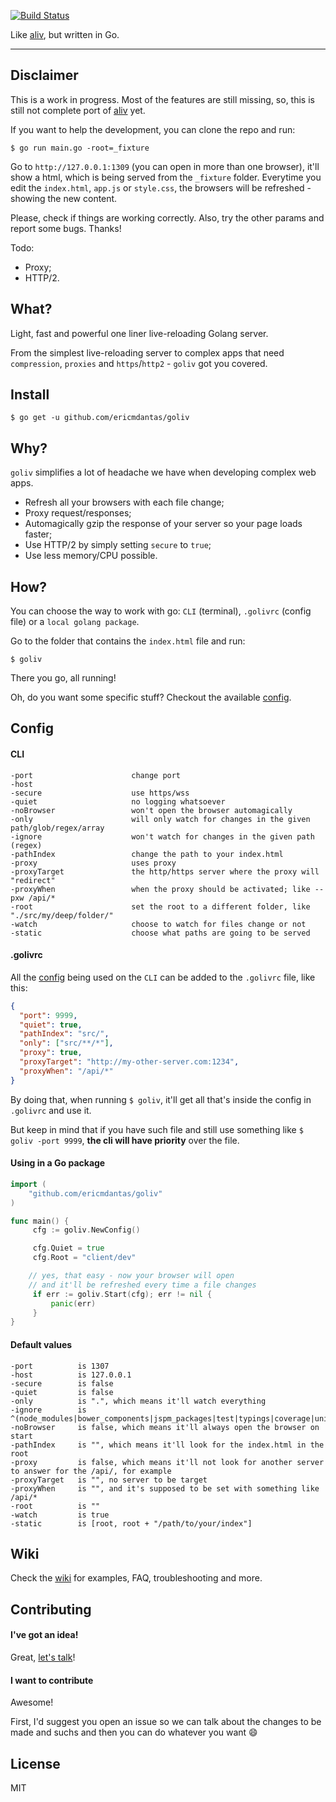 [![Build Status](https://travis-ci.org/ericmdantas/goliv.svg?branch=master)](https://travis-ci.org/ericmdantas/goliv)

Like [aliv](https://github.com/ericmdantas/aliv), but written in Go.

---

## Disclaimer

This is a work in progress. Most of the features are still missing, so, this is still not complete port of [aliv](https://github.com/ericmdantas/aliv) yet.

If you want to help the development, you can clone the repo and run:

```shell
$ go run main.go -root=_fixture
```

Go to `http://127.0.0.1:1309` (you can open in more than one browser), it'll show a html, which is being served from the `_fixture` folder. Everytime you edit the `index.html`, `app.js` or `style.css`, the browsers will be refreshed - showing the new content.

Please, check if things are working correctly. Also, try the other params and report some bugs. Thanks!


Todo:
- Proxy;
- HTTP/2.


## What?

Light, fast and powerful one liner live-reloading Golang server.

From the simplest live-reloading server to complex apps that need `compression`, `proxies` and `https`/`http2` - `goliv` got you covered.


## Install

```shell
$ go get -u github.com/ericmdantas/goliv
```


## Why?

`goliv` simplifies a lot of headache we have when developing complex web apps. 

- Refresh all your browsers with each file change;
- Proxy request/responses;
- Automagically gzip the response of your server so your page loads faster;
- Use HTTP/2 by simply setting `secure` to `true`;
- Use less memory/CPU possible.


## How?

You can choose the way to work with go: `CLI` (terminal), `.golivrc` (config file) or a `local golang package`.

Go to the folder that contains the `index.html` file and run:

```shell
$ goliv
```

There you go, all running!

Oh, do you want some specific stuff? Checkout the available <a href="#config">config</a>.


## Config

#### CLI


```
-port                      change port
-host
-secure                    use https/wss
-quiet                     no logging whatsoever
-noBrowser                 won't open the browser automagically
-only                      will only watch for changes in the given path/glob/regex/array
-ignore                    won't watch for changes in the given path (regex)
-pathIndex                 change the path to your index.html
-proxy                     uses proxy
-proxyTarget               the http/https server where the proxy will "redirect"
-proxyWhen                 when the proxy should be activated; like --pxw /api/*
-root                      set the root to a different folder, like "./src/my/deep/folder/"
-watch                     choose to watch for files change or not
-static                    choose what paths are going to be served
```


#### .golivrc

All the <a href="#config">config</a> being used on the `CLI` can be added to the `.golivrc` file, like this:

```json
{
  "port": 9999,
  "quiet": true,
  "pathIndex": "src/",
  "only": ["src/**/*"],
  "proxy": true,
  "proxyTarget": "http://my-other-server.com:1234",
  "proxyWhen": "/api/*"
}
```

By doing that, when running `$ goliv`, it'll get all that's inside the config in `.golivrc` and use it.

But keep in mind that if you have such file and still use something like `$ goliv -port 9999`, **the cli will have priority** over the file.


#### Using in a Go package

```go
import (
    "github.com/ericmdantas/goliv"
)

func main() {
     cfg := goliv.NewConfig()

     cfg.Quiet = true
     cfg.Root = "client/dev"

    // yes, that easy - now your browser will open 
    // and it'll be refreshed every time a file changes
     if err := goliv.Start(cfg); err != nil {
         panic(err)
     }
}
```

#### Default values

```
-port          is 1307
-host          is 127.0.0.1
-secure        is false
-quiet         is false
-only          is ".", which means it'll watch everything
-ignore        is ^(node_modules|bower_components|jspm_packages|test|typings|coverage|unit_coverage)
-noBrowser     is false, which means it'll always open the browser on start
-pathIndex     is "", which means it'll look for the index.html in the root
-proxy         is false, which means it'll not look for another server to answer for the /api/, for example
-proxyTarget   is "", no server to be target
-proxyWhen     is "", and it's supposed to be set with something like /api/*
-root          is ""
-watch         is true
-static        is [root, root + "/path/to/your/index"]
```


## Wiki

Check the [wiki](https://github.com/ericmdantas/goliv/wiki) for examples, FAQ, troubleshooting and more.

## Contributing

#### I've got an idea!

Great, [let's talk](https://github.com/ericmdantas/goliv/issues/new)!

#### I want to contribute

Awesome!

First, I'd suggest you open an issue so we can talk about the changes to be made and suchs and then you can do whatever you want :smile:

## License

MIT

